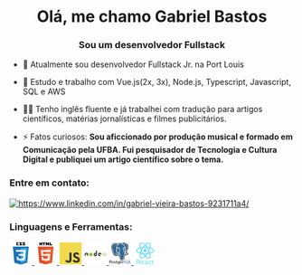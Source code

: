 <h1 align="center">Olá, me chamo Gabriel Bastos</h1>
<h3 align="center">Sou um desenvolvedor Fullstack</h3>

- 🔭 Atualmente sou desenvolvedor Fullstack Jr. na Port Louis

- 💬 Estudo e trabalho com Vue.js(2x, 3x), Node.js, Typescript, Javascript, SQL e AWS

- 👨‍💻 Tenho inglês fluente e já trabalhei com tradução para artigos científicos, matérias jornalísticas e filmes publicitários.

- ⚡ Fatos curiosos: **Sou aficcionado por produção musical e formado em Comunicação pela UFBA. Fui pesquisador de Tecnologia e Cultura Digital e publiquei um artigo científico sobre o tema.**

<h3 align="left">Entre em contato:</h3>
<p align="left">
<a href="https://linkedin.com/in/https://www.linkedin.com/in/gabriel-vieira-bastos-9231711a4/" target="blank"><img align="center" src="https://raw.githubusercontent.com/rahuldkjain/github-profile-readme-generator/master/src/images/icons/Social/linked-in-alt.svg" alt="https://www.linkedin.com/in/gabriel-vieira-bastos-9231711a4/" height="30" width="40" /></a>
</p>

<h3 align="left">Linguagens e Ferramentas:</h3>
<p align="left"> <a href="https://www.w3schools.com/css/" target="_blank" rel="noreferrer"> <img src="https://raw.githubusercontent.com/devicons/devicon/master/icons/css3/css3-original-wordmark.svg" alt="css3" width="40" height="40"/> </a> <a href="https://www.w3.org/html/" target="_blank" rel="noreferrer"> <img src="https://raw.githubusercontent.com/devicons/devicon/master/icons/html5/html5-original-wordmark.svg" alt="html5" width="40" height="40"/> </a> <a href="https://developer.mozilla.org/en-US/docs/Web/JavaScript" target="_blank" rel="noreferrer"> <img src="https://raw.githubusercontent.com/devicons/devicon/master/icons/javascript/javascript-original.svg" alt="javascript" width="40" height="40"/> </a> <a href="https://nodejs.org" target="_blank" rel="noreferrer"> <img src="https://raw.githubusercontent.com/devicons/devicon/master/icons/nodejs/nodejs-original-wordmark.svg" alt="nodejs" width="40" height="40"/> </a> <a href="https://www.postgresql.org" target="_blank" rel="noreferrer"> <img src="https://raw.githubusercontent.com/devicons/devicon/master/icons/postgresql/postgresql-original-wordmark.svg" alt="postgresql" width="40" height="40"/> </a> <a href="https://reactjs.org/" target="_blank" rel="noreferrer"> <img src="https://raw.githubusercontent.com/devicons/devicon/master/icons/react/react-original-wordmark.svg" alt="react" width="40" height="40"/> </a> </p>
